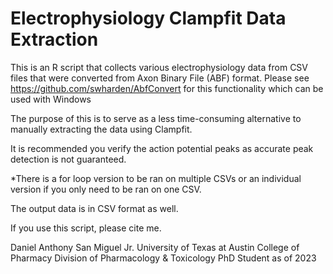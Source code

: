 # Electrophysiology Clampfit Data Extraction

This is an R script that collects various electrophysiology data from CSV files that were converted from Axon Binary File (ABF) format. 
Please see https://github.com/swharden/AbfConvert for this functionality which can be used with Windows

The purpose of this is to serve as a less time-consuming alternative to manually extracting the data using Clampfit.

It is recommended you verify the action potential peaks as accurate peak detection is not guaranteed.

*There is a for loop version to be ran on multiple CSVs or an individual version if you only need to be ran on one CSV.

The output data is in CSV format as well.

If you use this script, please cite me. 

Daniel Anthony San Miguel Jr.
University of Texas at Austin
College of Pharmacy
Division of Pharmacology & Toxicology
PhD Student as of 2023

